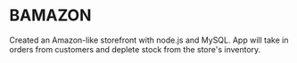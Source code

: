 # BAMAZON

Created an Amazon-like storefront with node.js and MySQL. App will take in orders from customers and deplete stock from the store's inventory.